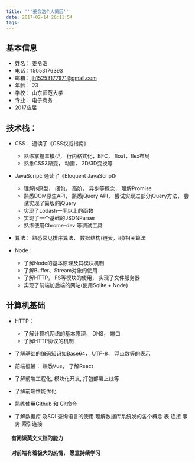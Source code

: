 ```yaml
---
title: '''姜令浩个人简历'''
date: 2017-02-14 20:11:54
tags:
---
```

 ## 基本信息
* 姓名： 姜令浩
* 电话：15053176393  
* 邮箱：jlh15253177971@gmail.com
* 年龄： 23
* 学校： 山东师范大学
* 专业： 电子商务
* 2017应届


## 技术栈：

* CSS： 通读了《CSS权威指南》

    * 熟练掌握盒模型， 行内格式化，BFC， float，flex布局
    * 熟悉CSS3渐变， 动画， 2D/3D变换等

* JavaScript: 通读了《Eloquent JavaScript》

    * 理解js原型， 闭包， 高阶， 异步等概念， 理解Promise
    * 熟悉DOM原生API， 熟悉jQuery API， 尝试实现过部分jQuery方法， 尝试实现了简版的jQuery
    * 实现了Lodash一半以上的函数
    * 实现了一个基础的JSONParser
    * 熟练使用Chrome-dev 等调试工具 


* 算法：  熟悉常见排序算法， 数据结构(链表，树)相关算法


* Node： 
    * 了解Node的基本原理及其模块机制
    * 了解Buffer、Stream对象的使用
    * 了解HTTP， FS等模块的使用， 实现了文件服务器
    * 实现了前端加后端的网站(使用Sqlite + Node)


## 计算机基础

* HTTP：  
    * 了解计算机网络的基本原理， DNS， 端口
    * 了解HTTP协议的机制
* 了解基础的编码知识如Base64， UTF-8， 浮点数等的表示

* 前端框架： 熟悉Vue， 了解React

* 了解前端工程化, 模块化开发, 打包部署上线等
* 了解前端性能优化 

*  熟练使用Github 和 Git命令 

* 了解数据库 及SQL查询语言的使用 理解数据库系统发的各个概念 表 连接 事务 索引连接

#### 　有阅读英文文档的能力

#### 　对前端有着极大的热情， 愿意持续学习

